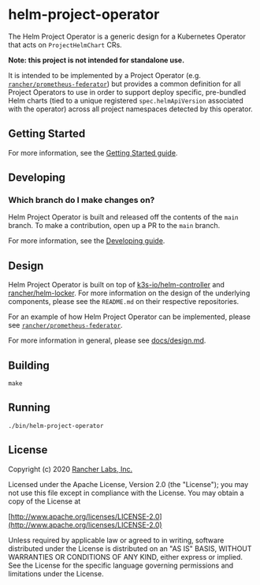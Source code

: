 helm-project-operator
========

The Helm Project Operator is a generic design for a Kubernetes Operator that acts on `ProjectHelmChart` CRs.

**Note: this project is not intended for standalone use.** 

It is intended to be implemented by a Project Operator (e.g. [`rancher/prometheus-federator`](https://github.com/rancher/prometheus-federator)) but provides a common definition for all Project Operators to use in order to support deploy specific, pre-bundled Helm charts (tied to a unique registered `spec.helmApiVersion` associated with the operator) across all project namespaces detected by this operator.

## Getting Started

For more information, see the [Getting Started guide](docs/helm-project-operator/gettingstarted.md).

## Developing

### Which branch do I make changes on?

Helm Project Operator is built and released off the contents of the `main` branch. To make a contribution, open up a PR to the `main` branch.

For more information, see the [Developing guide](docs/helm-project-operator/developing.md).

## Design

Helm Project Operator is built on top of [k3s-io/helm-controller](https://github.com/k3s-io/helm-controller) and [rancher/helm-locker](https://github.com/rancher/helm-locker). For more information on the design of the underlying components, please see the `README.md` on their respective repositories.

For an example of how Helm Project Operator can be implemented, please see [`rancher/prometheus-federator`](https://github.com/rancher/prometheus-federator).

For more information in general, please see [docs/design.md](docs/helm-project-operator/design.md).

## Building

`make`

## Running

`./bin/helm-project-operator`

## License
Copyright (c) 2020 [Rancher Labs, Inc.](http://rancher.com)

Licensed under the Apache License, Version 2.0 (the "License");
you may not use this file except in compliance with the License.
You may obtain a copy of the License at

[http://www.apache.org/licenses/LICENSE-2.0](http://www.apache.org/licenses/LICENSE-2.0)

Unless required by applicable law or agreed to in writing, software
distributed under the License is distributed on an "AS IS" BASIS,
WITHOUT WARRANTIES OR CONDITIONS OF ANY KIND, either express or implied.
See the License for the specific language governing permissions and
limitations under the License.
